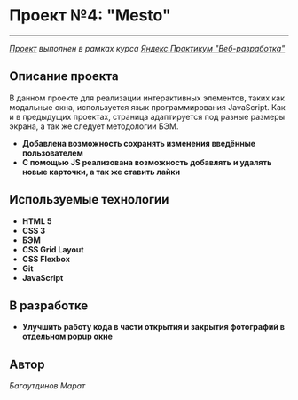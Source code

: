 ﻿# Проект №4: "Mesto"

------
*[Проект](https://mbagaut.github.io/mesto/) выполнен в рамках курса [Яндекс.Практикум "Веб-разработка"](https://praktikum.yandex.ru/web)*

## Описание проекта

В данном проекте для реализации интерактивных элементов, таких как модальные окна, используется язык программирования JavaScript. Как и в предыдущих проектах, страница адаптируется под разные размеры экрана, а так же следует методологии БЭМ.

  * **Добавлена возможность сохранять изменения введённые пользователем**
  * **С помощью JS реализована возможность добавлять и удалять новые карточки, а так же ставить лайки**

## Используемые технологии

  * **HTML 5**
  * **CSS 3**
  * **БЭМ**
  * **CSS Grid Layout**
  * **CSS Flexbox**
  * **Git**
  * **JavaScript**

## В разработке

  * **Улучшить работу кода в части открытия и закрытия фотографий в отдельном popup окне**

## Автор

*Багаутдинов Марат*